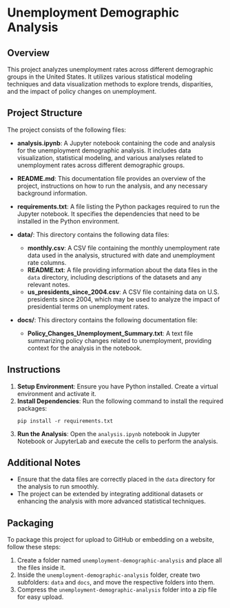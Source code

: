 # Unemployment Demographic Analysis

## Overview
This project analyzes unemployment rates across different demographic groups in the United States. It utilizes various statistical modeling techniques and data visualization methods to explore trends, disparities, and the impact of policy changes on unemployment.

## Project Structure
The project consists of the following files:

- **analysis.ipynb**: A Jupyter notebook containing the code and analysis for the unemployment demographic analysis. It includes data visualization, statistical modeling, and various analyses related to unemployment rates across different demographic groups.

- **README.md**: This documentation file provides an overview of the project, instructions on how to run the analysis, and any necessary background information.

- **requirements.txt**: A file listing the Python packages required to run the Jupyter notebook. It specifies the dependencies that need to be installed in the Python environment.

- **data/**: This directory contains the following data files:
  - **monthly.csv**: A CSV file containing the monthly unemployment rate data used in the analysis, structured with date and unemployment rate columns.
  - **README.txt**: A file providing information about the data files in the `data` directory, including descriptions of the datasets and any relevant notes.
  - **us_presidents_since_2004.csv**: A CSV file containing data on U.S. presidents since 2004, which may be used to analyze the impact of presidential terms on unemployment rates.

- **docs/**: This directory contains the following documentation file:
  - **Policy_Changes_Unemployment_Summary.txt**: A text file summarizing policy changes related to unemployment, providing context for the analysis in the notebook.

## Instructions
1. **Setup Environment**: Ensure you have Python installed. Create a virtual environment and activate it.
2. **Install Dependencies**: Run the following command to install the required packages:
   ```
   pip install -r requirements.txt
   ```
3. **Run the Analysis**: Open the `analysis.ipynb` notebook in Jupyter Notebook or JupyterLab and execute the cells to perform the analysis.

## Additional Notes
- Ensure that the data files are correctly placed in the `data` directory for the analysis to run smoothly.
- The project can be extended by integrating additional datasets or enhancing the analysis with more advanced statistical techniques.

## Packaging
To package this project for upload to GitHub or embedding on a website, follow these steps:
1. Create a folder named `unemployment-demographic-analysis` and place all the files inside it.
2. Inside the `unemployment-demographic-analysis` folder, create two subfolders: `data` and `docs`, and move the respective folders into them.
3. Compress the `unemployment-demographic-analysis` folder into a zip file for easy upload.